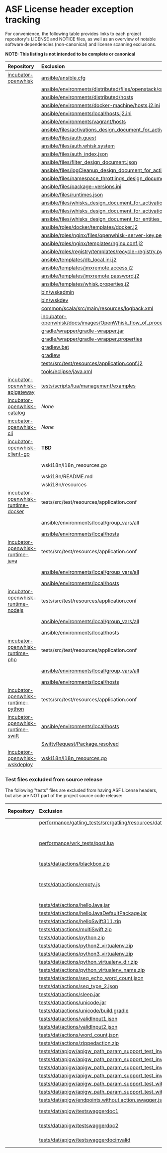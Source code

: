 <!--
#
# Licensed to the Apache Software Foundation (ASF) under one or more
# contributor license agreements.  See the NOTICE file distributed with
# this work for additional information regarding copyright ownership.
# The ASF licenses this file to You under the Apache License, Version 2.0
# (the "License"); you may not use this file except in compliance with
# the License.  You may obtain a copy of the License at
#
#     http://www.apache.org/licenses/LICENSE-2.0
#
# Unless required by applicable law or agreed to in writing, software
# distributed under the License is distributed on an "AS IS" BASIS,
# WITHOUT WARRANTIES OR CONDITIONS OF ANY KIND, either express or implied.
# See the License for the specific language governing permissions and
# limitations under the License.
#
-->

# ASF License header exception tracking

For convenience, the following table provides links to each project repository's LICENSE and NOTICE files, as well as an overview of notable software dependencies (non-canonical) and license scanning exclusions.

**NOTE: This listing is not intended to be complete or canonical**

| Repository | Exclusion | Rationale [TAG] |
|:---|:---|:---|
| [incubator-openwhisk](https://github.com/apache/incubator-openwhisk) | [ansible/ansible.cfg]() | ANS.CFG |
|          | [ansible/environments/distributed/files/openstack/openstack.env](https://github.com/apache/incubator-openwhisk/blob/master/ansible/environments/distributed/files/openstack/openstack.env) | ANS.ENV |
|          | [ansible/environments/distributed/hosts](https://github.com/apache/incubator-openwhisk/blob/master/ansible/environments/distributed/hosts) | ANS.HOSTS |
|          | [ansible/environments/docker-machine/hosts.j2.ini](https://github.com/apache/incubator-openwhisk/blob/master/ansible/environments/docker-machine/hosts.j2.ini) | ANS.INI |
|          | [ansible/environments/local/hosts.j2.ini](https://github.com/apache/incubator-openwhisk/blob/master/ansible/environments/local/hosts.j2.ini) | ANS.INI |
|          | [ansible/environments/vagrant/hosts](https://github.com/apache/incubator-openwhisk/blob/master/ansible/environments/vagrant/hosts) | ANS.HOSTS |
|          | [ansible/files/activations_design_document_for_activations_db.json]() | JSON |
|          | [ansible/files/auth.guest]() | DATA.AUTH |
|          | [ansible/files/auth.whisk.system]() |  DATA.AUTH |
|          | [ansible/files/auth_index.json]() | JSON |
|          | [ansible/files/filter_design_document.json]() | JSON |
|          | [ansible/files/logCleanup_design_document_for_activations_db.json]() | JSON |
|          | [ansible/files/namespace_throttlings_design_document_for_subjects_db.json]() | JSON |
|          | [ansible/files/package-versions.ini]() |  ANS.INI |
|          | [ansible/files/runtimes.json]() | JSON |
|          | [ansible/files/whisks_design_document_for_activations_db_filters_v2.1.0.json]() | JSON |
|          | [ansible/files/whisks_design_document_for_activations_db_v2.1.0.json]() | JSON |
|          | [ansible/files/whisks_design_document_for_entities_db_v2.1.0.json]() | JSON |
|          | [ansible/roles/docker/templates/docker.j2]() | J2 |
|          | [ansible/roles/nginx/files/openwhisk-server-key.pem]() | PEM |
|          | [ansible/roles/nginx/templates/nginx.conf.j2]() | J2 |
|          | [ansible/roles/registry/templates/recycle-registry.py.j2]() | J2 |
|          | [ansible/templates/db_local.ini.j2]() | J2 |
|          | [ansible/templates/jmxremote.access.j2]() | J2 |
|          | [ansible/templates/jmxremote.password.j2]() | J2 |
|          | [ansible/templates/whisk.properties.j2]() | J2 |
|          | [bin/wskadmin](https://github.com/apache/incubator-openwhisk/blob/master/bin/wskadmin) | Generated, symbolic link |
|          | [bin/wskdev](https://github.com/apache/incubator-openwhisk/blob/master/bin/wskdev) | Generated, symbolic link |
|          | [common/scala/src/main/resources/logback.xml](https://github.com/apache/incubator-openwhisk/blob/master/common/scala/src/main/resources/logback.xml) | XML |
|          | [incubator-openwhisk/docs/images/OpenWhisk_flow_of_processing.draw.io.xml](https://github.com/apache/incubator-openwhisk/blob/master/docs/images/OpenWhisk_flow_of_processing.draw.io.xml) | XML |
|          | [gradle/wrapper/gradle-wrapper.jar]() | TEST.JAR |
|          | [gradle/wrapper/gradle-wrapper.properties]() | **TBD** |
|          | [gradlew.bat]() | GRDL.1 |
|          | [gradlew]() | GRDL.3 |
|          | [tests/src/test/resources/application.conf.j2]() | J2 |
|          | [tools/eclipse/java.xml](https://github.com/apache/incubator-openwhisk/blob/master/tools/eclipse/java.xml) | XML |
| [incubator-openwhisk-apigateway](https://github.com/apache/incubator-openwhisk-apigateway) | [tests/scripts/lua/management/examples](https://github.com/apache/incubator-openwhisk-apigateway/tree/master/tests/scripts/lua/management/examples) | JSON |
| [incubator-openwhisk-catalog](https://github.com/apache/incubator-openwhisk-catalog) | _None_|  |
| [incubator-openwhisk-cli](https://github.com/apache/incubator-openwhisk-cli) | _None_ | _test files?_ |
| [incubator-openwhisk-client-go](https://github.com/apache/incubator-openwhisk-client-go) | **TBD** | _?_ |
|          | wski18n/i18n_resources.go | Generated, translation JSON data file. |
|          | wski18n/README.md | **FIX!!!** |
|          | wski18n/resources | JSON data files |
| [incubator-openwhisk-runtime-docker](https://github.com/apache/incubator-openwhisk-runtime-docker) | tests/src/test/resources/application.conf | Config. file, Not much creativity |
|               | [ansible/environments/local/group_vars/all]() | ANS.ALL **TODO: add ASF Mini header** |
|               | [ansible/environments/local/hosts]() | ANS.HOSTS |
| [incubator-openwhisk-runtime-java](https://github.com/apache/incubator-openwhisk-runtime-java) | tests/src/test/resources/application.conf   | Config. file, Not much creativity |
|               | [ansible/environments/local/group_vars/all]() | ANS.ALL **TODO: add ASF Mini header** |
|               | [ansible/environments/local/hosts]() | ANS.HOSTS |
| [incubator-openwhisk-runtime-nodejs](https://github.com/apache/incubator-openwhisk-runtime-nodejs) | tests/src/test/resources/application.conf | Config. file, Not much creativity |
|               | [ansible/environments/local/group_vars/all]() | ANS.ALL **TODO: add ASF Mini header** |
|               | [ansible/environments/local/hosts]() | ANS.HOSTS |
| [incubator-openwhisk-runtime-php](https://github.com/apache/incubator-openwhisk-runtime-php) | tests/src/test/resources/application.conf | Config. file, Not much creativity |
|               | [ansible/environments/local/group_vars/all]() | ANS.ALL **TODO: add ASF Mini header** |
|               | [ansible/environments/local/hosts]() | ANS.HOSTS |
| [incubator-openwhisk-runtime-python](https://github.com/apache/incubator-openwhisk-runtime-python) | tests/src/test/resources/application.conf | [ansible/environments/local/hosts]() | Config. file, Not much creativity |
| [incubator-openwhisk-runtime-swift](https://github.com/apache/incubator-openwhisk-runtime-swift)| [ansible/environments/local/hosts]() | ANS.HOSTS |
|               | [SwiftyRequest/Package.resolved](https://github.com/apache/incubator-openwhisk-runtime-swift/blob/master/tests/dat/actions/SwiftyRequest/Package.resolved) | |
| [incubator-openwhisk-wskdeploy](https://github.com/apache/incubator-openwhisk-wskdeploy) | [wski18n/i18n_resources.go](https://github.com/apache/incubator-openwhisk-wskdeploy/blob/master/wski18n/i18n_resources.go) | Generated, translated/encoded JSON data file. |


### Test files excluded from source release
<!--
 ======= Test file exclusions NOT part of Source code releases (yet) =========
-->
The following "tests" files are excluded from having ASF License headers, but alse are NOT part of the project source code release:

| Repository | Exclusion | Rationale [TAG] |
|:---|:---|:---|
|          | [performance/gatling_tests/src/gatling/resources/data/javaAction.jar]() | TEST.JAR |
|          | [performance/wrk_tests/post.lua](https://github.com/apache/incubator-openwhisk/blob/master/performance/wrk_tests/post.lua) | DATA.TEXT, Empy (Http POST) Performance test data file. |
|          | [tests/dat/actions/blackbox.zip]() | TEST.ZIP |
|          | [tests/dat/actions/empty.js](https://github.com/apache/incubator-openwhisk/blob/master/tests/dat/actions/empty.js) | DATA.TEST, Empty (zero-length) test data file. |
|          | [tests/dat/actions/helloJava.jar]() | TEST.JAR |
|          | [tests/dat/actions/helloJavaDefaultPackage.jar]() | TEST.JAR |
|          | [tests/dat/actions/helloSwift311.zip]() | TEST.ZIP |
|          | [tests/dat/actions/multiSwift.zip]() | TEST.ZIP |
|          | [tests/dat/actions/python.zip]() | TEST.ZIP |
|          | [tests/dat/actions/python2_virtualenv.zip]() | TEST.ZIP |
|          | [tests/dat/actions/python3_virtualenv.zip]() | TEST.ZIP |
|          | [tests/dat/actions/python_virtualenv_dir.zip]() | TEST.ZIP |
|          | [tests/dat/actions/python_virtualenv_name.zip]() | TEST.ZIP |
|          | [tests/dat/actions/seq_echo_word_count.json]() | JSON |
|          | [tests/dat/actions/seq_type_2.json]() | JSON |
|          | [tests/dat/actions/sleep.jar]() | TEST.JAR |
|          | [tests/dat/actions/unicode.jar]() | TEST.JAR |
|          | [tests/dat/actions/unicode/build.gradle]() | **FIX!!!** |
|          | [tests/dat/actions/validInput1.json]() | JSON |
|          | [tests/dat/actions/validInput2.json]() | JSON |
|          | [tests/dat/actions/word_count.json]() | JSON |
|          | [tests/dat/actions/zippedaction.zip]() | TEST.ZIP |
|          | [tests/dat/apigw/apigw_path_param_support_test_invalidActionType.json]() | JSON |
|          | [tests/dat/apigw/apigw_path_param_support_test_invalidParamName1.json]() | JSON |
|          | [tests/dat/apigw/apigw_path_param_support_test_invalidParamName2.json]() | JSON |
|          | [tests/dat/apigw/apigw_path_param_support_test_invalidTargetUrl.json]() | JSON |
|          | [tests/dat/apigw/apigw_path_param_support_test_withPathParameters1.json]() | JSON |
|          | [tests/dat/apigw/apigw_path_param_support_test_withPathParameters2.json]() | JSON |
|          | [tests/dat/apigw/endpoints.without.action.swagger.json]() | JSON |
|          | [tests/dat/apigw/testswaggerdoc1]() | OAPI. Test data. |
|          | [tests/dat/apigw/testswaggerdoc2]() | OAPI. Test data. |
|          | [tests/dat/apigw/testswaggerdocinvalid]() | OAPI. Test data. |

